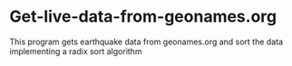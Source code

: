 # Get-live-data-from-geonames.org
This program gets earthquake data from geonames.org and sort the data implementing a radix sort algorithm
